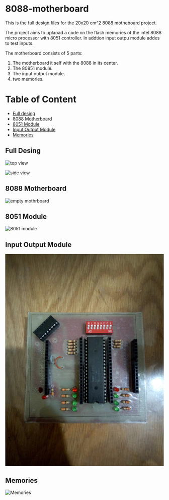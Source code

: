 # 8088-motherboard
This is the full design files for the  20x20 cm^2 8088 motheboard project.

The project aims to uplaoad a code on the flash memories of the intel 8088 micro processor  with 8051 controller. In addtion input outpu module addes to test inputs.

The motherboard consists of 5 parts:

1. The motherboard it self with the 8088 in its center. 
2. The 80851 module.
3. The input output module.
4. two memories.

# Table of Content

* [Full desing](#Full-Desing)
* [8088 Motherboard](#8088-Motherboard)
* [8051 Module](#8051-Module)
* [Input Output Module](#Input-Output-Module)
* [Memories](#Memories)


## Full Desing

![top view](design-photos/motherboard_top.jpg)

![side view](design-photos/motherboard_top.jpg)




## 8088 Motherboard

![empty mothrboard](design-photos/motherboard_empty.jpg)


## 8051 Module

![8051 module](design-photos/8051.jpg)


## Input Output Module


![input output module](design-photos/input_output.jpg)


## Memories 

![Memories](design-photos/rams.jpg)
